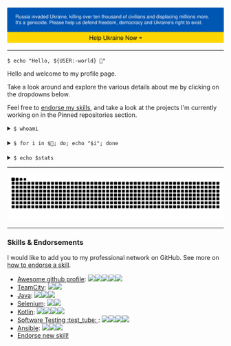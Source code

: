 [![Stand With Ukraine](https://raw.githubusercontent.com/vshymanskyy/StandWithUkraine/main/banner2-direct.svg)](https://stand-with-ukraine.pp.ua)

---

<code>$ echo "Hello, ${USER:-world} 👋"</code>

Hello and welcome to my profile page.

Take a look around and explore the various details about me by clicking on the dropdowns below.

Feel free to [endorse my skills](#skills--endorsements), and take a look at the projects I'm currently working on in the Pinned repositories section.

<details> 
  <summary><code>$ whoami</code></summary>
  <br/>
My name is Serhii, I am a self-taught software developer, originally from 🇺🇦, living in beautiful ❤️ 🇳🇴🇳🇴🇳🇴
<br>At work I'm most passionate about software quality 🔍 and automation ⚙️  I also enjoy uncovering and fixing nasty 🐞
<br>In my spare time I enjoy a variety of different things which are too numerous to list here.
</details>

<br/>

<details> 
  <summary><code>$ for i in $📌; do; echo "$i"; done</code></summary>
  <br/>
  <ul>
    <li>🦸‍♂️ By day I'm a Lead Developer <a href="https://www.welcomeworkdays.com">@WelcomeWorkdays</a>, where we are creating a digital platform for a flexible workplace. I mainly work with development experience and automation 🤖 using TDD (Tea Driven Development 🍵🔨), with my main focus areas being cloud platform ☁️  and CI 💯, but I also work with back-end and test automation 🧪 </li>
    <li>🦹‍♂️ By night I’m currently learning 🌱 <a href="https://www.scala-lang.org/">λ Scala</a> and functional programming, and want to try it as a more developer-friendly alternative to Kotlin 🇰 and Java 🇯.</li>
    <ul>
      <li> 🌲 My "evergreen goals" are: learning and expanding my programming and leadership skills. I am always excited about new challenges, and I want to be ready for anything I might end up doing professionally in the future. I love learning new stuff, so as Gandhi once said, <i>"Learn as if you were to live forever"</i> 📚</li>
    </ul>
    <li>❤️  Things I care about:</li>
    <ul>
      <li>🔏 Online privacy and personal data protection</li>
      <li>:octocat: OSS</li>
      <li>📖 Free and open knowledge</li>
    </ul>
    <li>📫 I'm not a fan of Twitter and social media in general, but here are some ways how to reach me:</li>
    <ul>
      <li>📧 <code>$( echo 'freceb@qvfebbg.bet' | tr 'N-ZA-Mn-za-m' 'A-Za-z' )</code></li>
      <li>💬 <a href="https://github.com/serpro69/serpro69/discussions">ask me about anything</a>
      <li>🕶️ <a href="https://matrix.to/#/@serpro:matrix.org">matrix</a></li>
      <li>🔗 <a href="https://www.linkedin.com/in/serpro69/">linkedin</a></li>
      <li>☕ <a href="https://www.buymeacoffee.com/serpro69">buymeacoffee</a></li>
      <li>☕ <a href="https://www.ko-fi.com/serpro69">ko-fi</a></li>
    </ul>
    <li>⚡ Fun facts:</li>
    <ul>
      <li>Before coming to live in Norway 🇳🇴, I've spent ~2 years living in Mumbai, India 🇮🇳</li>
      <li>I haven't been a coder for my entire professional life. I have a second degree in Finance and I worked in Audit and Finance, among other things, before I found myself in IT...</li>
      <li>Some people call me Sergio, for no immediately apparent reasons...</li>
    </ul>
  </ul>
</details>

<br/>

<details>
  <summary><code>$ echo $stats</code></summary>
  <br/>
  <a href="https://github.com/serpro69"><img alt="Github Stats" src="https://github-profile-trophy.vercel.app/?username=serpro69&theme=nord&no-bg=true"/></a>
</details>

---

<picture>
  <source media="(prefers-color-scheme: dark)" srcset="https://raw.githubusercontent.com/serpro69/serpro69/output/github-contribution-grid-snake-dark.svg">
  <source media="(prefers-color-scheme: light)" srcset="https://raw.githubusercontent.com/serpro69/serpro69/output/github-contribution-grid-snake.svg">
  <img alt="github contribution grid snake animation" src="https://raw.githubusercontent.com/serpro69/serpro69/output/github-contribution-grid-snake.svg">
</picture>
<!--generated with https://github.com/Platane/snk -->

---

<!--START_SECTION:endorsements-->
  ### Skills & Endorsements
  
  I would like to add you to my professional network on GitHub. See more on [how to endorse a skill](https://github.com/serpro69/serpro69/issues/3).

  <ul>
  <li><a href="https://github.com/serpro69/serpro69/issues/9">Awesome github profile</a>: <img src=https://private-avatars.githubusercontent.com/u/76916525?jwt=eyJhbGciOiJIUzI1NiIsInR5cCI6IkpXVCJ9.eyJpc3MiOiJnaXRodWIuY29tIiwiYXVkIjoicmF3LmdpdGh1YnVzZXJjb250ZW50LmNvbSIsImtleSI6ImtleTEiLCJleHAiOjE3MzQ2NjAwMDAsIm5iZiI6MTczNDY1ODgwMCwicGF0aCI6Ii91Lzc2OTE2NTI1In0.J22JS-hHui3tJktXs49uQ8usI25jNTMInZrozhT_f5U&u=71c8d2f77c1a9fa147eb4363601e777c97a6240a&v=4&s=20 height=20 /><img src=https://private-avatars.githubusercontent.com/u/76916525?jwt=eyJhbGciOiJIUzI1NiIsInR5cCI6IkpXVCJ9.eyJpc3MiOiJnaXRodWIuY29tIiwiYXVkIjoicmF3LmdpdGh1YnVzZXJjb250ZW50LmNvbSIsImtleSI6ImtleTEiLCJleHAiOjE3MzQ2NjAwMDAsIm5iZiI6MTczNDY1ODgwMCwicGF0aCI6Ii91Lzc2OTE2NTI1In0.J22JS-hHui3tJktXs49uQ8usI25jNTMInZrozhT_f5U&u=71c8d2f77c1a9fa147eb4363601e777c97a6240a&v=4&s=20 height=20 /><img src=https://private-avatars.githubusercontent.com/u/76916525?jwt=eyJhbGciOiJIUzI1NiIsInR5cCI6IkpXVCJ9.eyJpc3MiOiJnaXRodWIuY29tIiwiYXVkIjoicmF3LmdpdGh1YnVzZXJjb250ZW50LmNvbSIsImtleSI6ImtleTEiLCJleHAiOjE3MzQ2NjAwMDAsIm5iZiI6MTczNDY1ODgwMCwicGF0aCI6Ii91Lzc2OTE2NTI1In0.J22JS-hHui3tJktXs49uQ8usI25jNTMInZrozhT_f5U&u=71c8d2f77c1a9fa147eb4363601e777c97a6240a&v=4&s=20 height=20 /><img src=https://private-avatars.githubusercontent.com/u/22973227?jwt=eyJhbGciOiJIUzI1NiIsInR5cCI6IkpXVCJ9.eyJpc3MiOiJnaXRodWIuY29tIiwiYXVkIjoicmF3LmdpdGh1YnVzZXJjb250ZW50LmNvbSIsImtleSI6ImtleTEiLCJleHAiOjE3MzQ2NTk3MDAsIm5iZiI6MTczNDY1ODUwMCwicGF0aCI6Ii91LzIyOTczMjI3In0.PUP9QszLzFGLmE-Lbi9ae7_uYY5eC4cc0dv_kjoOOL8&u=cbdf35ef31bf3db8a118503beb03f1f513c38481&v=4&s=20 height=20 /><img src=https://private-avatars.githubusercontent.com/u/147504002?jwt=eyJhbGciOiJIUzI1NiIsInR5cCI6IkpXVCJ9.eyJpc3MiOiJnaXRodWIuY29tIiwiYXVkIjoicmF3LmdpdGh1YnVzZXJjb250ZW50LmNvbSIsImtleSI6ImtleTEiLCJleHAiOjE3MzQ2NTk4ODAsIm5iZiI6MTczNDY1ODY4MCwicGF0aCI6Ii91LzE0NzUwNDAwMiJ9.S-O2LM8jgrcZ9lEaLuTR17jWjNy93FURLISmioyg8Hc&u=3dc09d8ac4c0afedeefababf6ae084c9d51d48a6&v=4&s=20 height=20 /></li>
<li><a href="https://github.com/serpro69/serpro69/issues/8">TeamCity</a>: <img src=https://private-avatars.githubusercontent.com/u/88715481?jwt=eyJhbGciOiJIUzI1NiIsInR5cCI6IkpXVCJ9.eyJpc3MiOiJnaXRodWIuY29tIiwiYXVkIjoicmF3LmdpdGh1YnVzZXJjb250ZW50LmNvbSIsImtleSI6ImtleTEiLCJleHAiOjE3MzQ2NTkyMjAsIm5iZiI6MTczNDY1ODAyMCwicGF0aCI6Ii91Lzg4NzE1NDgxIn0.n4vjBoqXfBcHP2fOJSiLbOf7-j8uTMa8JGAwqKn4ZOA&v=4&s=20 height=20 /><img src=https://private-avatars.githubusercontent.com/u/88715481?jwt=eyJhbGciOiJIUzI1NiIsInR5cCI6IkpXVCJ9.eyJpc3MiOiJnaXRodWIuY29tIiwiYXVkIjoicmF3LmdpdGh1YnVzZXJjb250ZW50LmNvbSIsImtleSI6ImtleTEiLCJleHAiOjE3MzQ2NTkyMjAsIm5iZiI6MTczNDY1ODAyMCwicGF0aCI6Ii91Lzg4NzE1NDgxIn0.n4vjBoqXfBcHP2fOJSiLbOf7-j8uTMa8JGAwqKn4ZOA&v=4&s=20 height=20 /></li>
<li><a href="https://github.com/serpro69/serpro69/issues/7">Java</a>: <img src=https://private-avatars.githubusercontent.com/u/88715481?jwt=eyJhbGciOiJIUzI1NiIsInR5cCI6IkpXVCJ9.eyJpc3MiOiJnaXRodWIuY29tIiwiYXVkIjoicmF3LmdpdGh1YnVzZXJjb250ZW50LmNvbSIsImtleSI6ImtleTEiLCJleHAiOjE3MzQ2NTkyMjAsIm5iZiI6MTczNDY1ODAyMCwicGF0aCI6Ii91Lzg4NzE1NDgxIn0.n4vjBoqXfBcHP2fOJSiLbOf7-j8uTMa8JGAwqKn4ZOA&v=4&s=20 height=20 /><img src=https://private-avatars.githubusercontent.com/u/88715481?jwt=eyJhbGciOiJIUzI1NiIsInR5cCI6IkpXVCJ9.eyJpc3MiOiJnaXRodWIuY29tIiwiYXVkIjoicmF3LmdpdGh1YnVzZXJjb250ZW50LmNvbSIsImtleSI6ImtleTEiLCJleHAiOjE3MzQ2NTkyMjAsIm5iZiI6MTczNDY1ODAyMCwicGF0aCI6Ii91Lzg4NzE1NDgxIn0.n4vjBoqXfBcHP2fOJSiLbOf7-j8uTMa8JGAwqKn4ZOA&v=4&s=20 height=20 /><img src=https://private-avatars.githubusercontent.com/u/76916525?jwt=eyJhbGciOiJIUzI1NiIsInR5cCI6IkpXVCJ9.eyJpc3MiOiJnaXRodWIuY29tIiwiYXVkIjoicmF3LmdpdGh1YnVzZXJjb250ZW50LmNvbSIsImtleSI6ImtleTEiLCJleHAiOjE3MzQ2NjAwMDAsIm5iZiI6MTczNDY1ODgwMCwicGF0aCI6Ii91Lzc2OTE2NTI1In0.J22JS-hHui3tJktXs49uQ8usI25jNTMInZrozhT_f5U&u=71c8d2f77c1a9fa147eb4363601e777c97a6240a&v=4&s=20 height=20 /></li>
<li><a href="https://github.com/serpro69/serpro69/issues/6">Selenium</a>: <img src=https://private-avatars.githubusercontent.com/u/88715481?jwt=eyJhbGciOiJIUzI1NiIsInR5cCI6IkpXVCJ9.eyJpc3MiOiJnaXRodWIuY29tIiwiYXVkIjoicmF3LmdpdGh1YnVzZXJjb250ZW50LmNvbSIsImtleSI6ImtleTEiLCJleHAiOjE3MzQ2NTkyMjAsIm5iZiI6MTczNDY1ODAyMCwicGF0aCI6Ii91Lzg4NzE1NDgxIn0.n4vjBoqXfBcHP2fOJSiLbOf7-j8uTMa8JGAwqKn4ZOA&v=4&s=20 height=20 /><img src=https://private-avatars.githubusercontent.com/u/88715481?jwt=eyJhbGciOiJIUzI1NiIsInR5cCI6IkpXVCJ9.eyJpc3MiOiJnaXRodWIuY29tIiwiYXVkIjoicmF3LmdpdGh1YnVzZXJjb250ZW50LmNvbSIsImtleSI6ImtleTEiLCJleHAiOjE3MzQ2NTkyMjAsIm5iZiI6MTczNDY1ODAyMCwicGF0aCI6Ii91Lzg4NzE1NDgxIn0.n4vjBoqXfBcHP2fOJSiLbOf7-j8uTMa8JGAwqKn4ZOA&v=4&s=20 height=20 /></li>
<li><a href="https://github.com/serpro69/serpro69/issues/5">Kotlin</a>: <img src=https://private-avatars.githubusercontent.com/u/22973227?jwt=eyJhbGciOiJIUzI1NiIsInR5cCI6IkpXVCJ9.eyJpc3MiOiJnaXRodWIuY29tIiwiYXVkIjoicmF3LmdpdGh1YnVzZXJjb250ZW50LmNvbSIsImtleSI6ImtleTEiLCJleHAiOjE3MzQ2NTk3MDAsIm5iZiI6MTczNDY1ODUwMCwicGF0aCI6Ii91LzIyOTczMjI3In0.PUP9QszLzFGLmE-Lbi9ae7_uYY5eC4cc0dv_kjoOOL8&u=cbdf35ef31bf3db8a118503beb03f1f513c38481&v=4&s=20 height=20 /><img src=https://private-avatars.githubusercontent.com/u/88715481?jwt=eyJhbGciOiJIUzI1NiIsInR5cCI6IkpXVCJ9.eyJpc3MiOiJnaXRodWIuY29tIiwiYXVkIjoicmF3LmdpdGh1YnVzZXJjb250ZW50LmNvbSIsImtleSI6ImtleTEiLCJleHAiOjE3MzQ2NTkyMjAsIm5iZiI6MTczNDY1ODAyMCwicGF0aCI6Ii91Lzg4NzE1NDgxIn0.n4vjBoqXfBcHP2fOJSiLbOf7-j8uTMa8JGAwqKn4ZOA&v=4&s=20 height=20 /><img src=https://private-avatars.githubusercontent.com/u/88715481?jwt=eyJhbGciOiJIUzI1NiIsInR5cCI6IkpXVCJ9.eyJpc3MiOiJnaXRodWIuY29tIiwiYXVkIjoicmF3LmdpdGh1YnVzZXJjb250ZW50LmNvbSIsImtleSI6ImtleTEiLCJleHAiOjE3MzQ2NTkyMjAsIm5iZiI6MTczNDY1ODAyMCwicGF0aCI6Ii91Lzg4NzE1NDgxIn0.n4vjBoqXfBcHP2fOJSiLbOf7-j8uTMa8JGAwqKn4ZOA&v=4&s=20 height=20 /><img src=https://private-avatars.githubusercontent.com/u/76916525?jwt=eyJhbGciOiJIUzI1NiIsInR5cCI6IkpXVCJ9.eyJpc3MiOiJnaXRodWIuY29tIiwiYXVkIjoicmF3LmdpdGh1YnVzZXJjb250ZW50LmNvbSIsImtleSI6ImtleTEiLCJleHAiOjE3MzQ2NjAwMDAsIm5iZiI6MTczNDY1ODgwMCwicGF0aCI6Ii91Lzc2OTE2NTI1In0.J22JS-hHui3tJktXs49uQ8usI25jNTMInZrozhT_f5U&u=71c8d2f77c1a9fa147eb4363601e777c97a6240a&v=4&s=20 height=20 /></li>
<li><a href="https://github.com/serpro69/serpro69/issues/4">Software Testing :test_tube: </a>: <img src=https://private-avatars.githubusercontent.com/u/22973227?jwt=eyJhbGciOiJIUzI1NiIsInR5cCI6IkpXVCJ9.eyJpc3MiOiJnaXRodWIuY29tIiwiYXVkIjoicmF3LmdpdGh1YnVzZXJjb250ZW50LmNvbSIsImtleSI6ImtleTEiLCJleHAiOjE3MzQ2NTk3MDAsIm5iZiI6MTczNDY1ODUwMCwicGF0aCI6Ii91LzIyOTczMjI3In0.PUP9QszLzFGLmE-Lbi9ae7_uYY5eC4cc0dv_kjoOOL8&u=cbdf35ef31bf3db8a118503beb03f1f513c38481&v=4&s=20 height=20 /><img src=https://private-avatars.githubusercontent.com/u/88715481?jwt=eyJhbGciOiJIUzI1NiIsInR5cCI6IkpXVCJ9.eyJpc3MiOiJnaXRodWIuY29tIiwiYXVkIjoicmF3LmdpdGh1YnVzZXJjb250ZW50LmNvbSIsImtleSI6ImtleTEiLCJleHAiOjE3MzQ2NTkyMjAsIm5iZiI6MTczNDY1ODAyMCwicGF0aCI6Ii91Lzg4NzE1NDgxIn0.n4vjBoqXfBcHP2fOJSiLbOf7-j8uTMa8JGAwqKn4ZOA&v=4&s=20 height=20 /><img src=https://private-avatars.githubusercontent.com/u/88715481?jwt=eyJhbGciOiJIUzI1NiIsInR5cCI6IkpXVCJ9.eyJpc3MiOiJnaXRodWIuY29tIiwiYXVkIjoicmF3LmdpdGh1YnVzZXJjb250ZW50LmNvbSIsImtleSI6ImtleTEiLCJleHAiOjE3MzQ2NTkyMjAsIm5iZiI6MTczNDY1ODAyMCwicGF0aCI6Ii91Lzg4NzE1NDgxIn0.n4vjBoqXfBcHP2fOJSiLbOf7-j8uTMa8JGAwqKn4ZOA&v=4&s=20 height=20 /><img src=https://private-avatars.githubusercontent.com/u/76916525?jwt=eyJhbGciOiJIUzI1NiIsInR5cCI6IkpXVCJ9.eyJpc3MiOiJnaXRodWIuY29tIiwiYXVkIjoicmF3LmdpdGh1YnVzZXJjb250ZW50LmNvbSIsImtleSI6ImtleTEiLCJleHAiOjE3MzQ2NjAwMDAsIm5iZiI6MTczNDY1ODgwMCwicGF0aCI6Ii91Lzc2OTE2NTI1In0.J22JS-hHui3tJktXs49uQ8usI25jNTMInZrozhT_f5U&u=71c8d2f77c1a9fa147eb4363601e777c97a6240a&v=4&s=20 height=20 /></li>
<li><a href="https://github.com/serpro69/serpro69/issues/2">Ansible</a>: <img src=https://private-avatars.githubusercontent.com/u/22973227?jwt=eyJhbGciOiJIUzI1NiIsInR5cCI6IkpXVCJ9.eyJpc3MiOiJnaXRodWIuY29tIiwiYXVkIjoicmF3LmdpdGh1YnVzZXJjb250ZW50LmNvbSIsImtleSI6ImtleTEiLCJleHAiOjE3MzQ2NTk3MDAsIm5iZiI6MTczNDY1ODUwMCwicGF0aCI6Ii91LzIyOTczMjI3In0.PUP9QszLzFGLmE-Lbi9ae7_uYY5eC4cc0dv_kjoOOL8&u=cbdf35ef31bf3db8a118503beb03f1f513c38481&v=4&s=20 height=20 /><img src=https://private-avatars.githubusercontent.com/u/88715481?jwt=eyJhbGciOiJIUzI1NiIsInR5cCI6IkpXVCJ9.eyJpc3MiOiJnaXRodWIuY29tIiwiYXVkIjoicmF3LmdpdGh1YnVzZXJjb250ZW50LmNvbSIsImtleSI6ImtleTEiLCJleHAiOjE3MzQ2NTkyMjAsIm5iZiI6MTczNDY1ODAyMCwicGF0aCI6Ii91Lzg4NzE1NDgxIn0.n4vjBoqXfBcHP2fOJSiLbOf7-j8uTMa8JGAwqKn4ZOA&v=4&s=20 height=20 /><img src=https://private-avatars.githubusercontent.com/u/88715481?jwt=eyJhbGciOiJIUzI1NiIsInR5cCI6IkpXVCJ9.eyJpc3MiOiJnaXRodWIuY29tIiwiYXVkIjoicmF3LmdpdGh1YnVzZXJjb250ZW50LmNvbSIsImtleSI6ImtleTEiLCJleHAiOjE3MzQ2NTkyMjAsIm5iZiI6MTczNDY1ODAyMCwicGF0aCI6Ii91Lzg4NzE1NDgxIn0.n4vjBoqXfBcHP2fOJSiLbOf7-j8uTMa8JGAwqKn4ZOA&v=4&s=20 height=20 /></li>
  <li><a href="https://github.com/serpro69/serpro69/issues/new?assignees=&labels=&template=endorsement-template.md&title=Endorse%3A+SKILL_HERE">Endorse new skill!</a></li>
  </ul>
  <!--END_SECTION:endorsements-->
